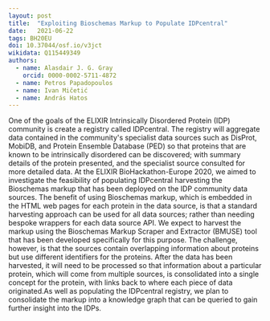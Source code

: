 ```yaml
---
layout: post
title:  "Exploiting Bioschemas Markup to Populate IDPcentral"
date:   2021-06-22
tags: BH20EU
doi: 10.37044/osf.io/v3jct
wikidata: Q115449349
authors:
  - name: Alasdair J. G. Gray
    orcid: 0000-0002-5711-4872
  - name: Petros Papadopoulos
  - name: Ivan Mičetić
  - name: András Hatos
---
```


One of the goals of the ELIXIR Intrinsically Disordered Protein (IDP) community is create a registry called IDPcentral. The registry will aggregate data contained in the community's specialist data sources such as DisProt, MobiDB, and Protein Ensemble Database (PED) so that proteins that are known to be intrinsically disordered can be discovered; with summary details of the protein presented, and the specialist source consulted for more detailed data. At the ELIXIR BioHackathon-Europe 2020, we aimed to investigate the feasibility of populating IDPcentral harvesting the Bioschemas markup that has been deployed on the IDP community data sources. The benefit of using Bioschemas markup, which is embedded in the HTML web pages for each protein in the data source, is that a standard harvesting approach can be used for all data sources; rather than needing bespoke wrappers for each data source API. We expect to harvest the markup using the Bioschemas Markup Scraper and Extractor (BMUSE) tool that has been developed specifically for this purpose. The challenge, however, is that the sources contain overlapping information about proteins but use different identifiers for the proteins. After the data has been harvested, it will need to be processed so that information about a particular protein, which will come from multiple sources, is consolidated into a single concept for the protein, with links back to where each piece of data originated.As well as populating the IDPcentral registry, we plan to consolidate the markup into a knowledge graph that can be queried to gain further insight into the IDPs.


